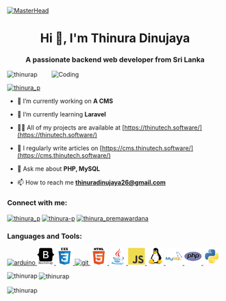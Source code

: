 [![MasterHead](https://media.licdn.com/dms/image/D4E16AQHrai9doOg31g/profile-displaybackgroundimage-shrink_350_1400/0/1685323014260?e=1697068800&v=beta&t=bTMkpflgg8aCNdvteMF5bIGNd4CDvusgbwE4Ytb2ybQ)](https://thinutech.software/)
<h1 align="center">Hi 👋, I'm Thinura Dinujaya</h1>
<h3 align="center">A passionate backend web developer from Sri Lanka</h3>
<img align="right" alt="Coding" width="400" src="https://camo.githubusercontent.com/5ddf73ad3a205111cf8c686f687fc216c2946a75005718c8da5b837ad9de78c9/68747470733a2f2f7468756d62732e6766796361742e636f6d2f4576696c4e657874446576696c666973682d736d616c6c2e676966">

<p align="left"> <img src="https://komarev.com/ghpvc/?username=thinurap&label=Profile%20views&color=0e75b6&style=flat" alt="thinurap" /> </p>

<p align="left"> <a href="https://twitter.com/thinura_p" target="blank"><img src="https://img.shields.io/twitter/follow/thinura_p?logo=twitter&style=for-the-badge" alt="thinura_p" /></a> </p>

- 🔭 I’m currently working on **A CMS**

- 🌱 I’m currently learning **Laravel**

- 👨‍💻 All of my projects are available at [https://thinutech.software/](https://thinutech.software/)

- 📝 I regularly write articles on [https://cms.thinutech.software/](https://cms.thinutech.software/)

- 💬 Ask me about **PHP, MySQL**

- 📫 How to reach me **thinuradinujaya26@gmail.com**

<h3 align="left">Connect with me:</h3>
<p align="left">
<a href="https://twitter.com/thinura_p" target="blank"><img align="center" src="https://raw.githubusercontent.com/rahuldkjain/github-profile-readme-generator/master/src/images/icons/Social/twitter.svg" alt="thinura_p" height="30" width="40" /></a>
<a href="https://linkedin.com/in/thinura-p" target="blank"><img align="center" src="https://raw.githubusercontent.com/rahuldkjain/github-profile-readme-generator/master/src/images/icons/Social/linked-in-alt.svg" alt="thinura-p" height="30" width="40" /></a>
<a href="https://instagram.com/thinura_premawardana" target="blank"><img align="center" src="https://raw.githubusercontent.com/rahuldkjain/github-profile-readme-generator/master/src/images/icons/Social/instagram.svg" alt="thinura_premawardana" height="30" width="40" /></a>
</p>

<h3 align="left">Languages and Tools:</h3>
<p align="left"> <a href="https://www.arduino.cc/" target="_blank" rel="noreferrer"> <img src="https://cdn.worldvectorlogo.com/logos/arduino-1.svg" alt="arduino" width="40" height="40"/> </a> <a href="https://getbootstrap.com" target="_blank" rel="noreferrer"> <img src="https://raw.githubusercontent.com/devicons/devicon/master/icons/bootstrap/bootstrap-plain-wordmark.svg" alt="bootstrap" width="40" height="40"/> </a> <a href="https://www.w3schools.com/css/" target="_blank" rel="noreferrer"> <img src="https://raw.githubusercontent.com/devicons/devicon/master/icons/css3/css3-original-wordmark.svg" alt="css3" width="40" height="40"/> </a> <a href="https://git-scm.com/" target="_blank" rel="noreferrer"> <img src="https://www.vectorlogo.zone/logos/git-scm/git-scm-icon.svg" alt="git" width="40" height="40"/> </a> <a href="https://www.w3.org/html/" target="_blank" rel="noreferrer"> <img src="https://raw.githubusercontent.com/devicons/devicon/master/icons/html5/html5-original-wordmark.svg" alt="html5" width="40" height="40"/> </a> <a href="https://www.java.com" target="_blank" rel="noreferrer"> <img src="https://raw.githubusercontent.com/devicons/devicon/master/icons/java/java-original.svg" alt="java" width="40" height="40"/> </a> <a href="https://developer.mozilla.org/en-US/docs/Web/JavaScript" target="_blank" rel="noreferrer"> <img src="https://raw.githubusercontent.com/devicons/devicon/master/icons/javascript/javascript-original.svg" alt="javascript" width="40" height="40"/> </a> <a href="https://www.linux.org/" target="_blank" rel="noreferrer"> <img src="https://raw.githubusercontent.com/devicons/devicon/master/icons/linux/linux-original.svg" alt="linux" width="40" height="40"/> </a> <a href="https://www.mysql.com/" target="_blank" rel="noreferrer"> <img src="https://raw.githubusercontent.com/devicons/devicon/master/icons/mysql/mysql-original-wordmark.svg" alt="mysql" width="40" height="40"/> </a> <a href="https://www.php.net" target="_blank" rel="noreferrer"> <img src="https://raw.githubusercontent.com/devicons/devicon/master/icons/php/php-original.svg" alt="php" width="40" height="40"/> </a> <a href="https://www.python.org" target="_blank" rel="noreferrer"> <img src="https://raw.githubusercontent.com/devicons/devicon/master/icons/python/python-original.svg" alt="python" width="40" height="40"/> </a> </p>

<p><img align="left" src="https://github-readme-stats.vercel.app/api/top-langs?username=thinurap&show_icons=true&locale=en&layout=compact" alt="thinurap" /></p>

<p>&nbsp;<img align="center" src="https://github-readme-stats.vercel.app/api?username=thinurap&show_icons=true&locale=en" alt="thinurap" /></p>

<p><img align="center" src="https://github-readme-streak-stats.herokuapp.com/?user=thinurap&" alt="thinurap" /></p>
